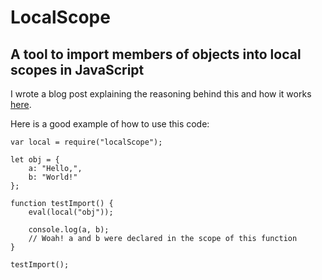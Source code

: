 # LocalScope

## A tool to import members of objects into local scopes in JavaScript

I wrote a blog post explaining the reasoning behind this and how it works
[here](https://owen.cafe/blog/4/native-imports-in-javascript).

Here is a good example of how to use this code:

```
var local = require("localScope");

let obj = {
	a: "Hello,",
	b: "World!"
};

function testImport() {
	eval(local("obj"));

	console.log(a, b);
	// Woah! a and b were declared in the scope of this function
}

testImport();
```
